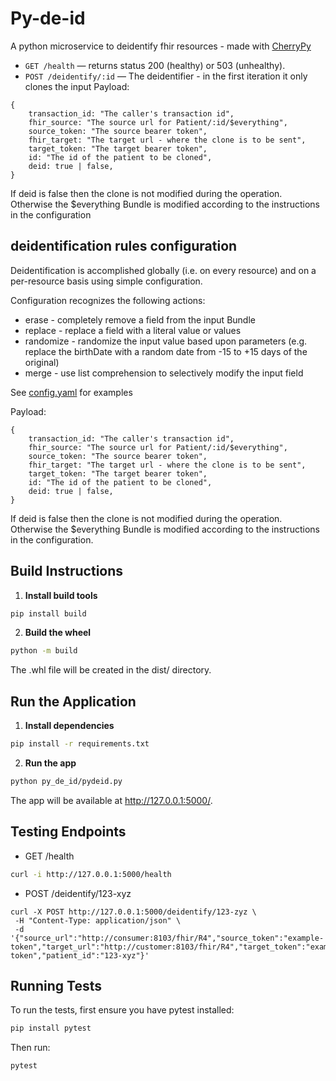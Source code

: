 # Py-de-id

A python microservice to deidentify fhir resources - made with [CherryPy](https://cherrypy.dev/)

- `GET /health` — returns status 200 (healthy) or 503 (unhealthy).
- `POST /deidentify/:id` — The deidentifier - in the first iteration it only clones the input
  Payload:

```
{
    transaction_id: "The caller's transaction id",
    fhir_source: "The source url for Patient/:id/$everything",
    source_token: "The source bearer token",
    fhir_target: "The target url - where the clone is to be sent",
    target_token: "The target bearer token",
    id: "The id of the patient to be cloned",
    deid: true | false,
}
```

If deid is false then the clone is not modified during the operation. Otherwise the $everything Bundle is modified according to the instructions in the configuration

## deidentification rules configuration

Deidentification is accomplished globally (i.e. on every resource) and on a per-resource basis using simple configuration.

Configuration recognizes the following actions:

- erase - completely remove a field from the input Bundle
- replace - replace a field with a literal value or values
- randomize - randomize the input value based upon parameters (e.g. replace the birthDate with a random date from -15 to +15 days of the original)
- merge - use list comprehension to selectively modify the input field

See [config.yaml](./assets/config.yaml) for examples

Payload:

```
{
    transaction_id: "The caller's transaction id",
    fhir_source: "The source url for Patient/:id/$everything",
    source_token: "The source bearer token",
    fhir_target: "The target url - where the clone is to be sent",
    target_token: "The target bearer token",
    id: "The id of the patient to be cloned",
    deid: true | false,
}
```

If deid is false then the clone is not modified during the operation. Otherwise the $everything Bundle is modified according to the instructions in the configuration.

## Build Instructions

1. **Install build tools**

```bash
pip install build
```

2. **Build the wheel**

```bash
python -m build
```

The .whl file will be created in the dist/ directory.

## Run the Application

1. **Install dependencies**

```bash
pip install -r requirements.txt
```

2. **Run the app**

```bash
python py_de_id/pydeid.py
```

The app will be available at http://127.0.0.1:5000/.

## Testing Endpoints

- GET /health

```bash
curl -i http://127.0.0.1:5000/health
```

- POST /deidentify/123-xyz

```
curl -X POST http://127.0.0.1:5000/deidentify/123-zyz \
 -H "Content-Type: application/json" \
 -d '{"source_url":"http://consumer:8103/fhir/R4","source_token":"example-token","target_url":"http://customer:8103/fhir/R4","target_token":"example-token","patient_id":"123-xyz"}'
```

## Running Tests

To run the tests, first ensure you have pytest installed:

```bash
pip install pytest
```

Then run:

```bash
pytest
```
